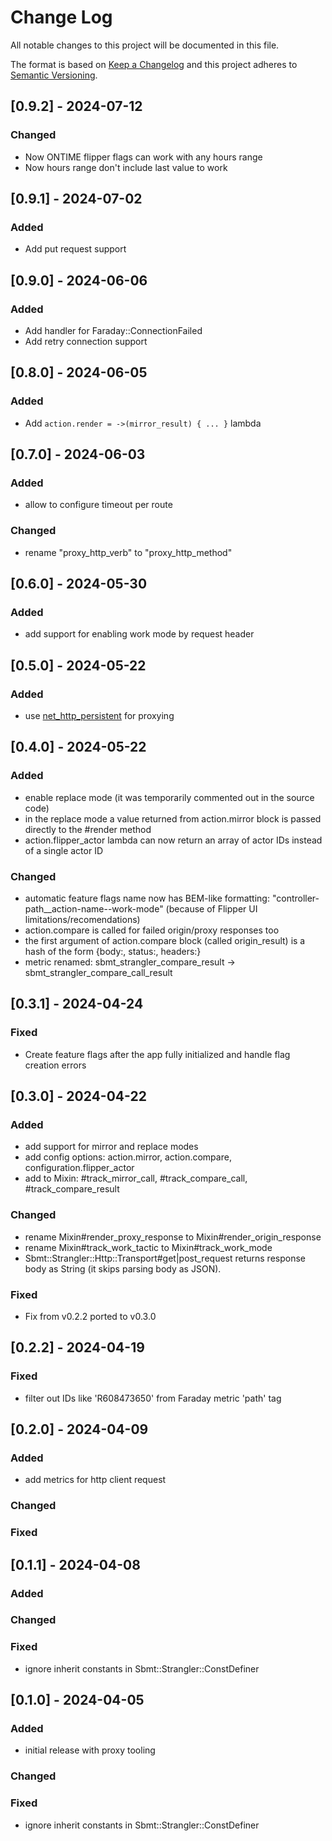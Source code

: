 # Change Log

All notable changes to this project will be documented in this file.

The format is based on [Keep a Changelog](http://keepachangelog.com/)
and this project adheres to [Semantic Versioning](http://semver.org/).

## [0.9.2] - 2024-07-12

### Changed
- Now ONTIME flipper flags can work with any hours range
- Now hours range don't include last value to work

## [0.9.1] - 2024-07-02

### Added
- Add put request support

## [0.9.0] - 2024-06-06

### Added
- Add handler for Faraday::ConnectionFailed
- Add retry connection support

## [0.8.0] - 2024-06-05

### Added
- Add `action.render = ->(mirror_result) { ... }` lambda

## [0.7.0] - 2024-06-03

### Added
- allow to configure timeout per route

### Changed
- rename "proxy_http_verb" to "proxy_http_method"

## [0.6.0] - 2024-05-30

### Added
- add support for enabling work mode by request header

## [0.5.0] - 2024-05-22

### Added
- use [net_http_persistent](https://github.com/lostisland/faraday-net_http_persistent) for proxying

## [0.4.0] - 2024-05-22

### Added
- enable replace mode (it was temporarily commented out in the source code)
- in the replace mode a value returned from action.mirror block is passed directly to the #render method
- action.flipper_actor lambda can now return an array of actor IDs instead of a single actor ID

### Changed
- automatic feature flags name now has BEM-like formatting: "controller-path__action-name--work-mode" (because of Flipper UI limitations/recomendations)
- action.compare is called for failed origin/proxy responses too
- the first argument of action.compare block (called origin_result) is a hash of the form {body:, status:, headers:}
- metric renamed: sbmt_strangler_compare_result -> sbmt_strangler_compare_call_result

## [0.3.1] - 2024-04-24

### Fixed
- Create feature flags after the app fully initialized and handle flag creation errors

## [0.3.0] - 2024-04-22

### Added
- add support for mirror and replace modes
- add config options: action.mirror, action.compare, configuration.flipper_actor
- add to Mixin: #track_mirror_call, #track_compare_call, #track_compare_result

### Changed
- rename Mixin#render_proxy_response to Mixin#render_origin_response
- rename Mixin#track_work_tactic to Mixin#track_work_mode
- Sbmt::Strangler::Http::Transport#get|post_request returns response body as String (it skips parsing body as JSON).

### Fixed
- Fix from v0.2.2 ported to v0.3.0

## [0.2.2] - 2024-04-19

### Fixed
- filter out IDs like 'R608473650' from Faraday metric 'path' tag

## [0.2.0] - 2024-04-09

### Added
- add metrics for http client request

### Changed

### Fixed

## [0.1.1] - 2024-04-08

### Added

### Changed

### Fixed
- ignore inherit constants in Sbmt::Strangler::ConstDefiner

## [0.1.0] - 2024-04-05

### Added
- initial release with proxy tooling

### Changed

### Fixed
- ignore inherit constants in Sbmt::Strangler::ConstDefiner

